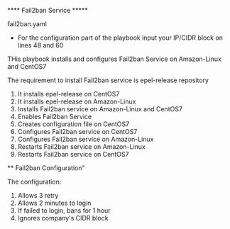**** Fail2ban Service ***** 


fail2ban.yaml

* For the configuration part of the playbook input your IP/CIDR block on lines 48 and 60

THis playbook installs and configures Fail2ban Service on Amazon-Linux and CentOS7 

The requirement to install Fail2ban service is epel-release repository
1. It installs epel-release on CentOS7
2. It installs epel-release on Amazon-Linux
3. Installs Fail2ban service on Amazon-Linux and CentOS7
4. Enables Fail2ban Service 
5. Creates configuration file on CentOS7
6. Configures Fail2ban service on CentOS7
7. Configures Fail2ban service on Amazon-Linux
8. Restarts Fail2ban service on Amazon-Linux
9. Restarts Fail2ban service on CentOS7 

** Fail2ban Configuration"

The configuration:
1. Allows 3 retry
2. Allows 2 minutes to login
3. If failed to login, bans for 1 hour
4. Ignores company's CIDR block

